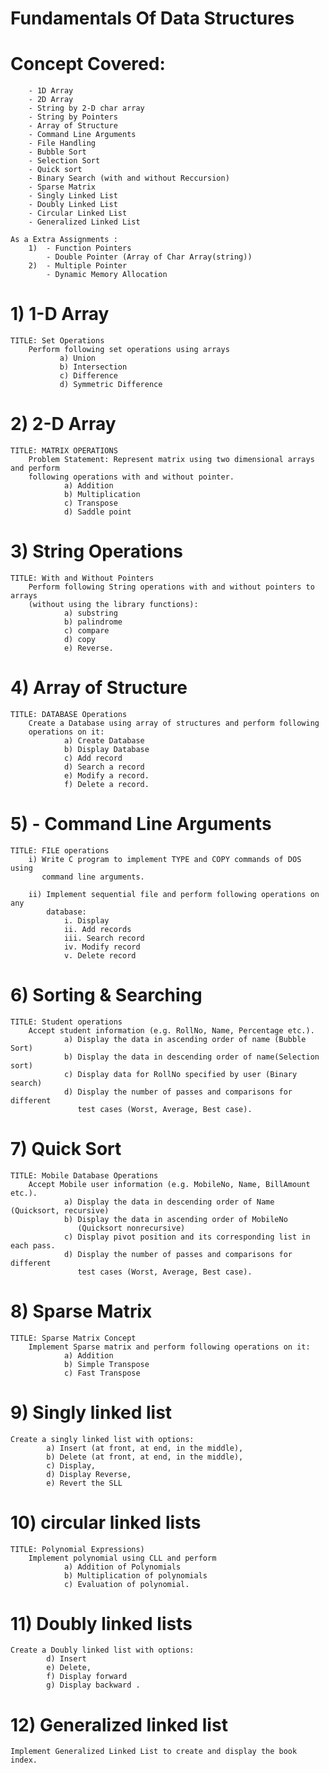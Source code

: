 # Fundamentals Of Data Structures

# Concept Covered:
  		- 1D Array
  		- 2D Array
  		- String by 2-D char array
  		- String by Pointers
  		- Array of Structure
  		- Command Line Arguments
  		- File Handling
  		- Bubble Sort
  		- Selection Sort
  		- Quick sort
  		- Binary Search (with and without Reccursion)
  		- Sparse Matrix
  		- Singly Linked List
  		- Doubly Linked List
  		- Circular Linked List
  		- Generalized Linked List
  		
  	As a Extra Assignments :
	  	1)	- Function Pointers
  			- Double Pointer (Array of Char Array(string))
  		2)  - Multiple Pointer
  		    - Dynamic Memory Allocation	

# 1) 1-D Array 
	TITLE: Set Operations
		Perform following set operations using arrays
			   a) Union
			   b) Intersection
			   c) Difference
			   d) Symmetric Difference

# 2) 2-D Array 
	TITLE: MATRIX OPERATIONS
		Problem Statement: Represent matrix using two dimensional arrays and perform 
		following operations with and without pointer.
				a) Addition
				b) Multiplication
				c) Transpose
				d) Saddle point

# 3) String Operations 
	TITLE: With and Without Pointers
		Perform following String operations with and without pointers to arrays 
		(without using the library functions):
				a) substring
				b) palindrome
				c) compare
				d) copy
				e) Reverse.
			
# 4) Array of Structure 
	TITLE: DATABASE Operations
		Create a Database using array of structures and perform following 
		operations on it:
				a) Create Database
				b) Display Database
				c) Add record
				d) Search a record
				e) Modify a record.
				f) Delete a record.
			
# 5) - Command Line Arguments 
	TITLE: FILE operations
		i) Write C program to implement TYPE and COPY commands of DOS using 
		   command line arguments.
		
		ii) Implement sequential file and perform following operations on any 
		    database:
				i. Display
				ii. Add records
				iii. Search record
				iv. Modify record
				v. Delete record


# 6) Sorting & Searching 
	TITLE: Student operations
		Accept student information (e.g. RollNo, Name, Percentage etc.).
				a) Display the data in ascending order of name (Bubble Sort)
				b) Display the data in descending order of name(Selection sort)
				c) Display data for RollNo specified by user (Binary search)
				d) Display the number of passes and comparisons for different 
				   test cases (Worst, Average, Best case).


# 7) Quick Sort 
	TITLE: Mobile Database Operations
		Accept Mobile user information (e.g. MobileNo, Name, BillAmount etc.).
				a) Display the data in descending order of Name (Quicksort, recursive)
				b) Display the data in ascending order of MobileNo 
				   (Quicksort nonrecursive)
				c) Display pivot position and its corresponding list in each pass.
				d) Display the number of passes and comparisons for different 
				   test cases (Worst, Average, Best case).

# 8) Sparse Matrix 
	TITLE: Sparse Matrix Concept
		Implement Sparse matrix and perform following operations on it:
				a) Addition
				b) Simple Transpose
				c) Fast Transpose

# 9) Singly linked list
	Create a singly linked list with options:
			a) Insert (at front, at end, in the middle),
			b) Delete (at front, at end, in the middle),
			c) Display,
			d) Display Reverse,
			e) Revert the SLL

# 10) circular linked lists 
	TITLE: Polynomial Expressions)
		Implement polynomial using CLL and perform
				a) Addition of Polynomials
				b) Multiplication of polynomials
				c) Evaluation of polynomial.

# 11) Doubly linked lists
	Create a Doubly linked list with options:
			d) Insert
			e) Delete,
			f) Display forward
			g) Display backward .


# 12) Generalized linked list
	Implement Generalized Linked List to create and display the book index.

